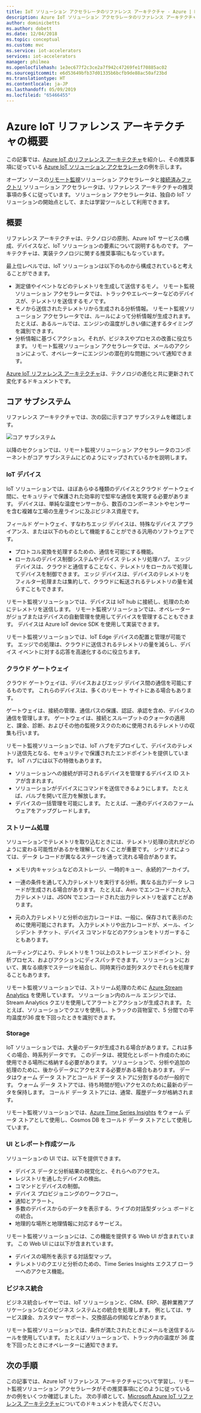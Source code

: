 ```yaml
---
title: IoT ソリューション アクセラレータのリファレンス アーキテクチャ - Azure | Microsoft Docs
description: Azure IoT ソリューション アクセラレータのリファレンス アーキテクチャについて説明します。 既存のソリューション アクセラレータは、このリファレンス アーキテクチャを活用しています。 独自にカスタム IoT ソリューションを構築するときにもリファレンス アーキテクチャを使用できます。
author: dominicbetts
ms.author: dobett
ms.date: 12/04/2018
ms.topic: conceptual
ms.custom: mvc
ms.service: iot-accelerators
services: iot-accelerators
manager: philmea
ms.openlocfilehash: 1e3ec677f2c3ce2a7f942c47269fe1f70885ac02
ms.sourcegitcommit: e6d53649bfb37d01335b6bcfb9de88ac50af23bd
ms.translationtype: HT
ms.contentlocale: ja-JP
ms.lasthandoff: 05/09/2019
ms.locfileid: "65466455"
---
```

# <a name="introduction-to-the-azure-iot-reference-architecture"></a>Azure IoT リファレンス アーキテクチャの概要

この記事では、[Azure IoT のリファレンス アーキテクチャ](https://aka.ms/iotrefarchitecture)を紹介し、その推奨事項に従っている [Azure IoT ソリューション アクセラレータ](about-iot-accelerators.md)の例を示します。

オープン ソースの[リモート監視](iot-accelerators-remote-monitoring-sample-walkthrough.md)ソリューション アクセラレータと[接続済みファクトリ](iot-accelerators-connected-factory-sample-walkthrough.md) ソリューション アクセラレータは、リファレンス アーキテクチャの推奨事項の多くに従っています。 ソリューション アクセラレータは、独自の IoT ソリューションの開始点として、または学習ツールとして利用できます。

## <a name="overview"></a>概要

リファレンス アーキテクチャは、テクノロジの原則、Azure IoT サービスの構成、デバイスなど、IoT ソリューションの要素について説明するものです。 アーキテクチャは、実装テクノロジに関する推奨事項にもなっています。

最上位レベルでは、IoT ソリューションは以下のものから構成されていると考えることができます。

* 測定値やイベントなどのテレメトリを生成して送信するモノ。 リモート監視ソリューション アクセラレータでは、トラックやエレベーターなどのデバイスが、テレメトリを送信するモノです。
* モノから送信されたテレメトリから生成される分析情報。 リモート監視ソリューション アクセラレータでは、ルールによって分析情報が生成されます。 たとえば、あるルールでは、エンジンの温度がしきい値に達するタイミングを識別できます。
* 分析情報に基づくアクション。それが、ビジネスやプロセスの改善に役立ちます。 リモート監視ソリューション アクセラレータでは、メールのアクションによって、オペレーターにエンジンの潜在的な問題について通知できます。

[Azure IoT リファレンス アーキテクチャ](https://aka.ms/iotrefarchitecture)は、テクノロジの進化と共に更新されて変化するドキュメントです。

## <a name="core-subsystems"></a>コア サブシステム

リファレンス アーキテクチャでは、次の図に示すコア サブシステムを確認します。

![コア サブシステム](media/iot-accelerators-architecture-overview/coresubsystems1.png)

以降のセクションでは、リモート監視ソリューション アクセラレータのコンポーネントがコア サブシステムにどのようにマップされているかを説明します。

### <a name="iot-devices"></a>IoT デバイス

IoT ソリューションでは、ほぼあらゆる種類のデバイスとクラウド ゲートウェイ間に、セキュリティで保護された効率的で堅牢な通信を実現する必要があります。 デバイスは、単純な温度センサーから、数百のコンポーネントやセンサーを含む複雑な工場の生産ラインに及ぶビジネス資産です。

フィールド ゲートウェイ、すなわちエッジ デバイスは、特殊なデバイス アプライアンス、または以下のものとして機能することができる汎用のソフトウェアです。

* プロトコル変換を処理するための、通信を可能にする機能。
* ローカルのデバイス制御システムやデバイス テレメトリ処理ハブ。 エッジ デバイスは、クラウドと通信することなく、テレメトリをローカルで処理してデバイスを制御できます。 エッジ デバイスは、デバイスのテレメトリをフィルター処理または集約して、クラウドに転送されるテレメトリの量を減らすこともできます。

リモート監視ソリューションでは、デバイスは IoT hub に接続し、処理のためにテレメトリを送信します。 リモート監視ソリューションでは、オペレーターがジョブまたはデバイスの自動管理を使用してデバイスを管理することもできます。 デバイスは Azure IoT device SDK を使用して実装できます。

リモート監視ソリューションでは、IoT Edge デバイスの配置と管理が可能です。 エッジでの処理は、クラウドに送信されるテレメトリの量を減らし、デバイス イベントに対する応答を高速化するのに役立ちます。

### <a name="cloud-gateway"></a>クラウド ゲートウェイ

クラウド ゲートウェイは、デバイスおよびエッジ デバイス間の通信を可能にするものです。 これらのデバイスは、多くのリモート サイトにある場合もあります。

ゲートウェイは、接続の管理、通信パスの保護、認証、承認を含め、デバイスの通信を管理します。 ゲートウェイは、接続とスループットのクォータの適用と、課金、診断、およびその他の監視タスクのために使用されるテレメトリの収集も行います。

リモート監視ソリューションでは、IoT ハブをデプロイして、デバイスのテレメトリ送信先となる、セキュリティで保護されたエンドポイントを提供しています。 IoT ハブには以下の特徴もあります。

* ソリューションへの接続が許可されるデバイスを管理するデバイス ID ストアが含まれます。
* ソリューションがデバイスにコマンドを送信できるようにします。 たとえば、バルブを開いて圧力を解放します。
* デバイスの一括管理を可能にします。 たとえば、一連のデバイスのファームウェアをアップグレードします。

### <a name="stream-processing"></a>ストリーム処理

ソリューションでテレメトリを取り込むときには、テレメトリ処理の流れがどのように変わる可能性があるかを理解しておくことが重要です。 シナリオによっては、データ レコードが異なるステージを通って流れる場合があります。

* メモリ内キャッシュなどのストレージ、一時的キュー、永続的アーカイブ。

* 一連の条件を通して入力テレメトリを実行する分析。異なる出力データ レコードが生成される場合があります。 たとえば、Avro でエンコードされた入力テレメトリは、JSON でエンコードされた出力テレメトリを返すことがあります。

* 元の入力テレメトリと分析の出力レコードは、一般に、保存されて表示のために使用可能にされます。 入力テレメトリや出力レコードが、メール、インシデント チケット、デバイス コマンドなどのアクションをトリガーすることもあります。

ルーティングにより、テレメトリを 1 つ以上のストレージ エンドポイント、分析プロセス、およびアクションにディスパッチできます。 ソリューションにおいて、異なる順序でステージを結合し、同時実行の並列タスクでそれらを処理することもあります。

リモート監視ソリューションでは、ストリーム処理のために [Azure Stream Analytics](/azure/stream-analytics/) を使用しています。 ソリューション内のルール エンジンでは、Stream Analytics クエリを使用してアラートとアクションが生成されます。 たとえば、ソリューションでクエリを使用し、トラックの貨物室で、5 分間での平均温度が36 度を下回ったときを識別できます。

### <a name="storage"></a>Storage

IoT ソリューションでは、大量のデータが生成される場合があります。これは多くの場合、時系列データです。 このデータは、視覚化とレポート作成のために使用できる場所に格納する必要があります。 ソリューションで、分析や追加の処理のために、後からデータにアクセスする必要がある場合もあります。 データはウォーム データ ストアとコールド データ ストアに分割するのが一般的です。 ウォーム データ ストアでは、待ち時間が短いアクセスのために最新のデータを保持します。 コールド データ ストアには、通常、履歴データが格納されます。

リモート監視ソリューションでは、[Azure Time Series Insights](/azure/time-series-insights/) をウォーム データ ストアとして使用し、Cosmos DB をコールド データ ストアとして使用しています。

### <a name="ui-and-reporting-tools"></a>UI とレポート作成ツール

ソリューションの UI では、以下を提供できます。

* デバイス データと分析結果の視覚化と、それらへのアクセス。
* レジストリを通したデバイスの検出。
* コマンドとデバイスの制御。
* デバイス プロビジョニングのワークフロー。
* 通知とアラート。
* 多数のデバイスからのデータを表示する、ライブの対話型ダッシュ ボードとの統合。  
* 地理的な場所と地理情報に対応するサービス。

リモート監視ソリューションには、この機能を提供する Web UI が含まれています。 この Web UI には以下が含まれています。

* デバイスの場所を表示する対話型マップ。
* テレメトリのクエリと分析のための、Time Series Insights エクスプ ローラーへのアクセス機能。

### <a name="business-integration"></a>ビジネス統合

ビジネス統合レイヤーでは、IoT ソリューションと、CRM、ERP、基幹業務アプリケーションなどのビジネス システムとの統合を処理します。 例としては、サービス課金、カスタマー サポート、交換部品の供給などがあります。

リモート監視ソリューションでは、条件が満たされたときにメールを送信するルールを使用しています。 たとえばソリューションで、トラック内の温度が 36 度を下回ったときにオペレーターに通知できます。

## <a name="next-steps"></a>次の手順

この記事では、Azure IoT リファレンス アーキテクチャについて学習し、リモート監視ソリューション アクセラレータがその推奨事項にどのように従っているかの例をいくつか確認しました。 次の手順として、[Microsoft Azure IoT リファレンス アーキテクチャ](https://aka.ms/iotrefarchitecture)についてのドキュメントを読んでください。